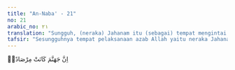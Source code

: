 ```yaml
---
title: "An-Naba' - 21"
no: 21
arabic_no: ٢١
translation: "Sungguh, (neraka) Jahanam itu (sebagai) tempat mengintai (bagi penjaga yang mengawasi isi neraka), "
tafsir: "Sesungguhnya tempat pelaksanaan azab Allah yaitu neraka Jahanam, yang selalu dalam posisi menunggu kedatangan orang-orang kafir untuk disiksa di dalamnya. Diriwayatkan oleh Ibnu Jarir dan Ibnu Mundhir dari al-hasan al-Basri, \"Tidak seorang pun masuk surga kecuali setelah melalui neraka. Apabila dia sudah melewatinya, selamatlah dia dan jika tidak, dia akan tertahan.\""
---
```


اِنَّ جَهَنَّمَ كَانَتْ مِرْصَادًاۙ
